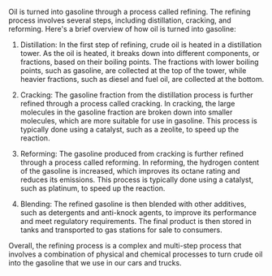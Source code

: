 Oil is turned into gasoline through a process called refining. The refining process involves several steps, including distillation, cracking, and reforming. Here's a brief overview of how oil is turned into gasoline:

1. Distillation: In the first step of refining, crude oil is heated in a distillation tower. As the oil is heated, it breaks down into different components, or fractions, based on their boiling points. The fractions with lower boiling points, such as gasoline, are collected at the top of the tower, while heavier fractions, such as diesel and fuel oil, are collected at the bottom.

2. Cracking: The gasoline fraction from the distillation process is further refined through a process called cracking. In cracking, the large molecules in the gasoline fraction are broken down into smaller molecules, which are more suitable for use in gasoline. This process is typically done using a catalyst, such as a zeolite, to speed up the reaction.

3. Reforming: The gasoline produced from cracking is further refined through a process called reforming. In reforming, the hydrogen content of the gasoline is increased, which improves its octane rating and reduces its emissions. This process is typically done using a catalyst, such as platinum, to speed up the reaction.

4. Blending: The refined gasoline is then blended with other additives, such as detergents and anti-knock agents, to improve its performance and meet regulatory requirements. The final product is then stored in tanks and transported to gas stations for sale to consumers.

Overall, the refining process is a complex and multi-step process that involves a combination of physical and chemical processes to turn crude oil into the gasoline that we use in our cars and trucks.